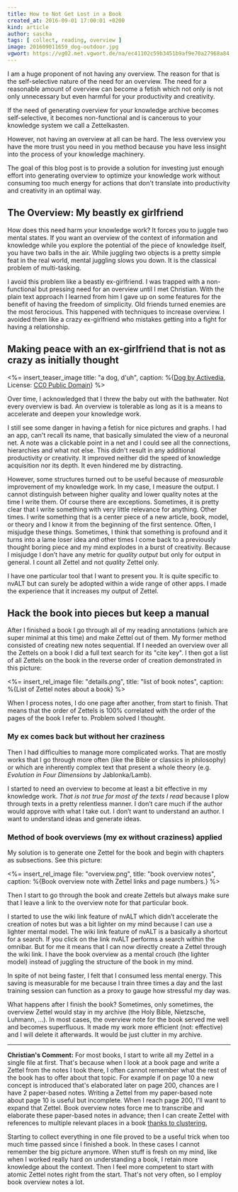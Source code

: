 ```yaml
---
title: How to Not Get Lost in a Book
created_at: 2016-09-01 17:00:01 +0200
kind: article
author: sascha
tags: [ collect, reading, overview ]
image: 201609011659_dog-outdoor.jpg
vgwort: https://vg02.met.vgwort.de/na/ec41102c59b3451b9af9e70a27968a84
---
```


I am a huge proponent of not having any overview. The reason for that is the self-selective nature of the need for an overview. The need for a reasonable amount of overview can become a fetish which not only is not only unnecessary but even harmful for your productivity and creativity.

If the need of generating overview for your knowledge archive becomes self-selective, it becomes non-functional and is cancerous to your knowledge system we call a Zettelkasten.

However, not having an overview at all can be hard. The less overview you have the more trust you need in you method because you have less insight into the process of your knowledge machinery.

The goal of this blog post is to provide a solution for investing just enough effort into generating overview to optimize your knowledge work without consuming too much energy for actions that don't translate into productivity and creativity in an optimal way.

## The Overview: My beastly ex girlfriend

How does this need harm your knowledge work? It forces you to juggle two mental states. If you want an overview of the context of information and knowledge while you explore the potential of the piece of knowledge itself, you have two balls in the air. While juggling two objects is a pretty simple feat in the real world, mental juggling slows you down. It is the classical problem of multi-tasking.

I avoid this problem like a beastly ex-girlfriend. I was trapped with a non-functional but pressing need for an overview until I met Christian. With the plain text approach I learned from him I gave up on some features for the benefit of having the freedom of simplicity. Old friends turned enemies are the most ferocious. This happened with techniques to increase overview. I avoided them like a crazy ex-girlfriend who mistakes getting into a fight for having a relationship.

## Making peace with an ex-girlfriend that is not as crazy as initially thought

<%= insert_teaser_image title: "a dog, d'uh", caption: %{<a href="https://pixabay.com/en/dog-street-animal-cute-outdoor-1309894/">Dog by Activedia</a>, License: <a href="https://creativecommons.org/publicdomain/zero/1.0/">CC0 Public Domain</a>} %>

Over time, I acknowledged that I threw the baby out with the bathwater. Not every overview is bad. An overview is tolerable as long as it is a means to accelerate and deepen your knowledge work.

I still see some danger in having a fetish for nice pictures and graphs. I had an app, can't recall its name, that basically simulated the view of a neuronal net. A note was a clickable point in a net and I could see all the connections, hierarchies and what not else. This didn't result in any additional productivity or creativity. It improved neither did the speed of knowledge acquisition nor its depth. It even hindered me by distracting.

However, some structures turned out to be useful because of *measurable* improvement of my knowledge work. In my case, I measure the output. I cannot distinguish between higher quality and lower quality notes at the time I write them. Of course there are exceptions. Sometimes, it is pretty clear that I write something with very little relevance for anything. Other times. I write something that is a center piece of a new article, book, model, or theory and I know it from the beginning of the first sentence. Often, I misjudge these things. Sometimes, I think that something is profound and it turns into a lame loser idea and other times I come back to a previously thought boring piece and my mind explodes in a burst of creativity. Because I misjudge I don’t have any metric for *quality output* but only for output in general. I count all Zettel and not *quality* Zettel only.

I have one particular tool that I want to present you. It is quite specific to nvALT but can surely be adopted within a wide range of other apps. I made the experience that it increases my output of Zettel.

## Hack the book into pieces but keep a manual

After I finished a book I go through all of my reading annotations (which are super minimal at this time) and make Zettel out of them. My former method consisted of creating new notes sequential. If I needed an overview over all the Zettels on a book I did a full text search for its "cite key". I then got a list of all Zettels on the book in the reverse order of creation demonstrated in this picture:

<%= insert_rel_image file: "details.png", title: "list of book notes", caption: %{List of Zettel notes about a book} %>

When I process notes, I do one page after another, from start to finish. That means that the order of Zettels is 100% correlated with the order of the pages of the book I refer to. Problem solved I thought.

### My ex comes back but without her craziness

Then I had difficulties to manage more complicated works. That are mostly works that I go through more often (like the Bible or classics in philosophy) or which are inherently complex text that present a whole theory (e.g. _Evolution in Four Dimensions_ by Jablonka/Lamb).

I started to need an overview to become at least a bit effective in my knowledge work. *That is not true for most of the texts I read* because I plow through texts in a pretty relentless manner. I don’t care much if the author would approve with what I take out. I don’t want to understand an author. I want to understand ideas and generate ideas.

### Method of book overviews (my ex without craziness) applied

My solution is to generate one Zettel for the book and begin with chapters as subsections. See this picture:

<%= insert_rel_image file: "overview.png", title: "book overview notes", caption: %{Book overview note with Zettel links and page numbers.} %>

Then I start to go through the book and create Zettels but always make sure that I leave a link to the overview note for that particular book.

I started to use the wiki link feature of nvALT which didn’t accelerate the creation of notes but was a bit lighter on my mind because I can use a lighter mental model. The wiki link feature of nvALT is a basically a shortcut for a search. If you click on the link nvALT performs a search within the omnibar. But for me it means that I can now directly create a Zettel through the wiki link. I have the book overview as a mental crouch (the lighter model) instead of juggling the structure of the book in my mind.

In spite of not being faster, I felt that I consumed less mental energy. This saving is measurable for me because I train three times a day and the last training session can function as a proxy to gauge how stressful my day was.

What happens after I finish the book? Sometimes, only sometimes, the overview Zettel would stay in my archive (the Holy Bible, Nietzsche, Luhmann, ...).  In most cases, the overview note for the book served me well and becomes superfluous. It made my work more efficient (not: effective) and I will delete it afterwards. It would be just clutter in my archive.

---

**Christian's Comment:** For most books, I start to write all my Zettel in a single file at first. That's because when I look at a book page and write a Zettel from the notes I took there, I often cannot remember what the rest of the book has to offer about that topic. For example if on page 10 a new concept is introduced that's elaborated later on page 200, chances are I have 2 paper-based notes. Writing a Zettel from my paper-based note about page 10 is useful but incomplete. When I reach page 200, I'll want to expand that Zettel. Book overview notes force me to transcribe and elaborate these paper-based notes in advance; then I can create Zettel with references to multiple relevant places in a book [thanks to clustering.](/posts/create-zettel-from-reading-notes/)

Starting to collect everything in one file proved to be a useful trick when too much time passed since I finished a book. In these cases I cannot remember the big picture anymore. When stuff is fresh on my mind, like when I worked really hard on understanding a book, I retain more knowledge about the context. Then I feel more competent to start with atomic Zettel notes right from the start. That's not very often, so I employ book overview notes a lot.
